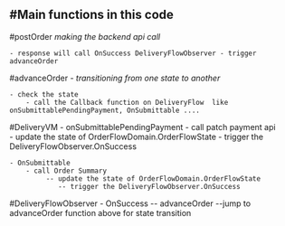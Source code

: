 #Main functions in this code
---
#postOrder 
*making the backend api call*

    - response will call OnSuccess DeliveryFlowObserver - trigger advanceOrder

#advanceOrder -
*transitioning from one state to another*

    - check the state
        - call the Callback function on DeliveryFlow  like onSubmittablePendingPayment, OnSubmittable ....

#DeliveryVM 
    - onSubmittablePendingPayment - call patch payment api  
        - update the state of OrderFlowDomain.OrderFlowState
            - trigger the DeliveryFlowObserver.OnSuccess

    - OnSubmittable
        - call Order Summary
             -- update the state of OrderFlowDomain.OrderFlowState
                -- trigger the DeliveryFlowObserver.OnSuccess

#DeliveryFlowObserver
    - OnSuccess
        -- advanceOrder
            --jump to advanceOrder function above for state transition
